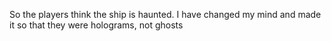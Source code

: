 So the players think the ship is haunted. I have changed my mind and made it so that they were holograms, not ghosts